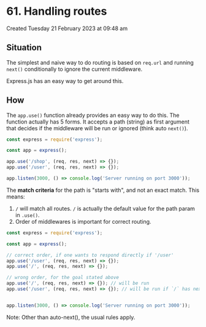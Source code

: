# 61. Handling routes
Created Tuesday 21 February 2023 at 09:48 am

## Situation
The simplest and naive way to do routing is based on `req.url` and running `next()` conditionally to ignore the current middleware.

Express.js has an easy way to get around this.


## How
The `app.use()` function already provides an easy way to do this. The function actually has 5 forms. It accepts a path (string) as first argument that decides if the middleware will be run or ignored (think auto `next()`).

```js
const express = require('express');

const app = express();

app.use('/shop', (req, res, next) => {});
app.use('/user', (req, res, next) => {});

app.listen(3000, () => console.log('Server running on port 3000'));
```

The **match criteria** for the path is "starts with", and not an exact match. This means:
1. `/` will match all routes. `/` is actually the default value for the path param in `.use()`.
2. Order of middlewares is important for correct routing.
```js
const express = require('express');

const app = express();

// correct order, if one wants to respond directly if '/user'
app.use('/user', (req, res, next) => {});
app.use('/', (req, res, next) => {});

// wrong order, for the goal stated above
app.use('/', (req, res, next) => {}); // will be run
app.use('/user', (req, res, next) => {}); // will be run if `/` has next()


app.listen(3000, () => console.log('Server running on port 3000'));
```

Note: Other than auto-next(), the usual rules apply.
